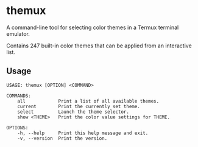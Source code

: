 # themux

A command-line tool for selecting color themes in a Termux terminal emulator.

Contains 247 built-in color themes that can be applied from an interactive
list.

## Usage

```
USAGE: themux [OPTION] <COMMAND>

COMMANDS:
    all            Print a list of all available themes.
    current        Print the currently set theme.
    select         Launch the theme selector.
    show <THEME>   Print the color value settings for THEME.

OPTIONS:
    -h, --help     Print this help message and exit.
    -v, --version  Print the version.
```
